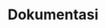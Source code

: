 ---
layout: default
title: Dokumentasi
parent: Berkontribusi
permalink: /berkontribusi/dokumentasi
---